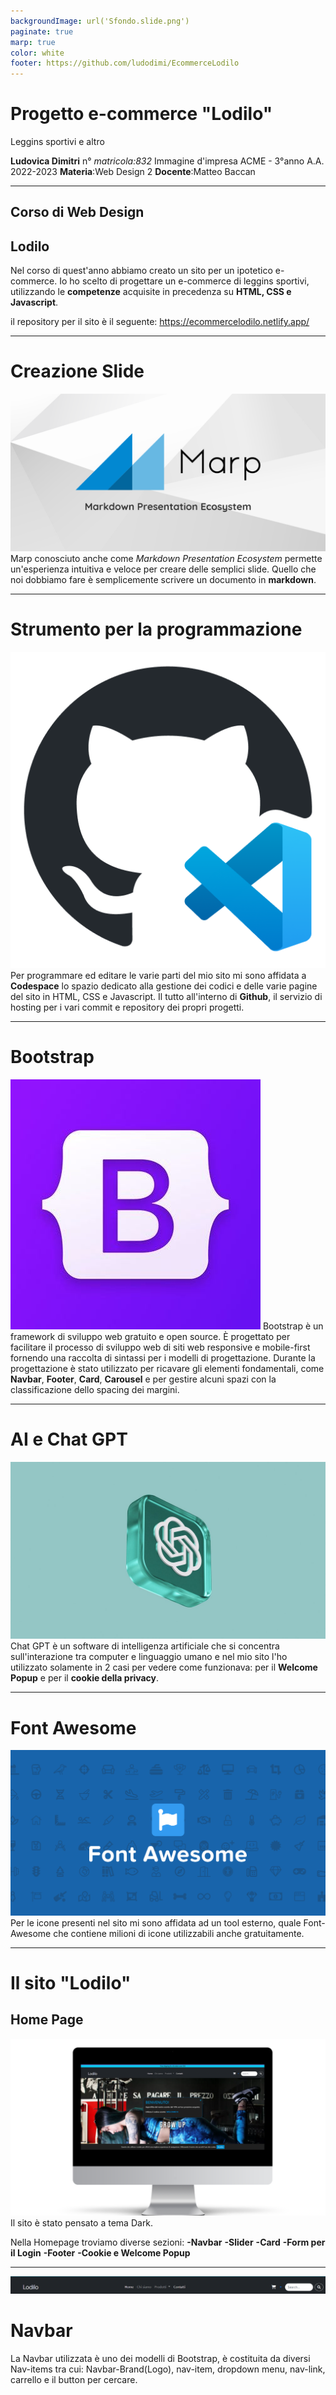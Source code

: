 ```yaml
---
backgroundImage: url('Sfondo.slide.png')
paginate: true
marp: true
color: white
footer: https://github.com/ludodimi/EcommerceLodilo
---
```


# Progetto e-commerce "Lodilo" 
Leggins sportivi e altro


**Ludovica Dimitri** 
n° _matricola:832_
Immagine d'impresa
ACME - 3°anno A.A. 2022-2023
**Materia**:Web Design 2
**Docente**:Matteo Baccan

<!-- _paginate: true -->
<!-- _footer: "" -->
<!-- style: "
img[alt~='center'] {
  display: block;
  margin: 0 auto;
}
" -->

---

## Corso di Web Design

## Lodilo

Nel corso di quest'anno abbiamo creato un sito per un ipotetico e-commerce. Io ho scelto di progettare un e-commerce di leggins sportivi, utilizzando le **competenze** acquisite in precedenza su **HTML, CSS e Javascript**.

il repository per il sito è il seguente: <https://ecommercelodilo.netlify.app/>

---

# Creazione Slide
![bg right:33% width:400px](og-image.png)
Marp conosciuto anche come _Markdown Presentation Ecosystem_ permette un'esperienza intuitiva e veloce per creare delle semplici slide. Quello che noi dobbiamo fare è semplicemente scrivere un documento in **markdown**.

---

# Strumento per la programmazione
![bg right:33% width:400px](Codespacelogo.png)
Per programmare ed editare le varie parti del mio sito mi sono affidata a **Codespace** lo spazio dedicato alla gestione dei codici e delle varie pagine del sito in HTML, CSS e Javascript. Il tutto all'interno di **Github**, il servizio di hosting per i vari commit e repository dei propri progetti.

---

# Bootstrap
![bg right:33% width:400px](Bootstraplogo.jpg)
Bootstrap è un framework di sviluppo web gratuito e open source. È progettato per facilitare il processo di sviluppo web di siti web responsive e mobile-first fornendo una raccolta di sintassi per i modelli di progettazione. Durante la progettazione è stato utilizzato per ricavare gli elementi fondamentali, come **Navbar**, **Footer**, **Card**, **Carousel** e per gestire alcuni spazi con la classificazione dello spacing dei margini.

---

# AI e Chat GPT
![bg right:33% width:400px](logoChatGPT.jpg)
Chat GPT è un software di intelligenza artificiale che si concentra sull'interazione tra computer e linguaggio umano e nel mio sito l'ho utilizzato solamente in 2 casi per vedere come funzionava: per il **Welcome Popup** e per il **cookie della privacy**.

---

# Font Awesome
![bg right:33% width:400px](Fontawesomelogo.png)
Per le icone presenti nel sito mi sono affidata ad un tool esterno, quale Font-Awesome che contiene milioni di icone utilizzabili anche gratuitamente.

---

# Il sito "Lodilo"
## Home Page
![bg right:33% width:400px](Home.png)
Il sito è stato pensato a tema Dark.

Nella Homepage troviamo diverse sezioni: 
**-Navbar**
**-Slider**
**-Card**
**-Form per il Login**
**-Footer**
**-Cookie e Welcome Popup**

---
![bg top width:1000px](Navbar.png)
# Navbar
La Navbar utilizzata è uno dei modelli di Bootstrap, è costituita da diversi Nav-items tra cui: Navbar-Brand(Logo), nav-item, dropdown menu, nav-link, carrello e il button per cercare. 
